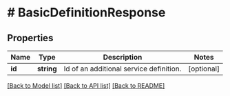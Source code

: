 # # BasicDefinitionResponse

## Properties

Name | Type | Description | Notes
------------ | ------------- | ------------- | -------------
**id** | **string** | Id of an additional service definition. | [optional]

[[Back to Model list]](../../README.md#models) [[Back to API list]](../../README.md#endpoints) [[Back to README]](../../README.md)
